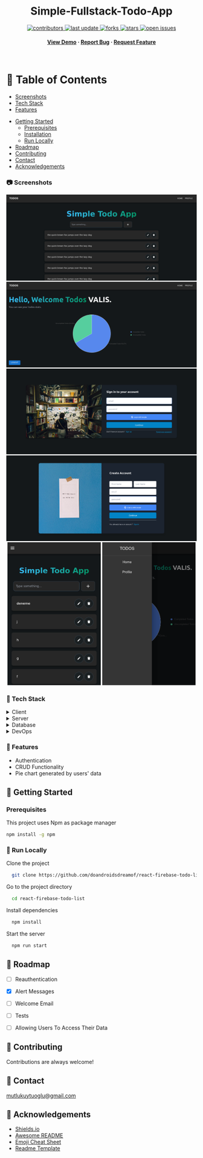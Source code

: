 <div align="center">

  <h1>Simple-Fullstack-Todo-App</h1>

<p>
  <a href="https://github.com/doandroidsdreamof/react-firebase-todo-list/graphs/contributors">
    <img src="https://img.shields.io/github/contributors/doandroidsdreamof/react-firebase-todo-list" alt="contributors" />
  </a>
  <a href="">
    <img src="https://img.shields.io/github/last-commit/doandroidsdreamof/react-firebase-todo-list" alt="last update" />
  </a>
  <a href="https://github.com/doandroidsdreamof/react-firebase-todo-list/network/members">
    <img src="https://img.shields.io/github/forks/doandroidsdreamof/react-firebase-todo-list" alt="forks" />
  </a>
  <a href="https://github.com/doandroidsdreamof/react-firebase-todo-list/stargazers">
    <img src="https://img.shields.io/github/stars/doandroidsdreamof/react-firebase-todo-list" alt="stars" />
  </a>
  <a href="https://github.com/doandroidsdreamof/react-firebase-todo-list/issues/">
    <img src="https://img.shields.io/github/issues/doandroidsdreamof/react-firebase-todo-list" alt="open issues" />
  </a>
</p>

<h4>
    <a href="https://github.com/react-firebase-todo-list/react-firebase-todo-list">View Demo</a>
  <span> · </span>
    <a href="https://github.com/react-firebase-todo-list/react-firebase-todo-list/issues">Report Bug</a>
  <span> · </span>
    <a href="https://github.com/react-firebase-todo-list/react-firebase-todo-list/issues">Request Feature</a>
  </h4>
</div>

<br />

# :notebook_with_decorative_cover: Table of Contents

  * [Screenshots](#camera-screenshots)
  * [Tech Stack](#space_invader-tech-stack)
  * [Features](#dart-features)
- [Getting Started](#toolbox-getting-started)
  * [Prerequisites](#bangbang-prerequisites)
  * [Installation](#gear-installation)
  * [Run Locally](#running-run-locally)
- [Roadmap](#compass-roadmap)
- [Contributing](#wave-contributing)
- [Contact](#handshake-contact)
- [Acknowledgements](#gem-acknowledgements)


<!-- Screenshots -->
### :camera: Screenshots

<div align="center">
  <img src="/screenshots/home-page.png" alt="home-page" />
</div>

<div align="center">
  <img src="/screenshots/profile-page.png" alt="profile-page" />
</div>
<div align="center">
  <img src="/screenshots/login2.png" alt="login" />
</div>
<div align="center">
  <img src="/screenshots/register2.png" alt="register" />
</div>
<div align="center">
  <img   width="49%" src="/screenshots/home-page-mobile2.png" alt="home-page-mobile" />    <img  width="49%" src="/screenshots/mobile-navbar.png" alt="mobile-navigation" />
</div>

<!-- TechStack -->
### :space_invader: Tech Stack

<details>
  <summary>Client</summary>
  <ul>
    <li>React</li>
    <li>Typescript</li>
    <li>TailwindCSS</li>
    <li>Material UI</li>
  </ul>
</details>

<details>
  <summary>Server</summary>
  <ul>
    <li>Firebase</li>
  </ul>
</details>

<details>
<summary>Database</summary>
  <ul>
    <li>Firebase Cloud Firestore</li>
  </ul>
</details>

<details>
<summary>DevOps</summary>
  <ul>
    <li>Github</li>
    <li>Git</li>
  </ul>
</details>

### :dart: Features

- Authentication
- CRUD Functionality
- Pie chart generated by users' data

## 	:toolbox: Getting Started

<!-- Prerequisites -->
### Prerequisites

This project uses Npm as package manager

```bash
npm install -g npm
```

<!-- Running Tests -->
### :running: Run Locally

Clone the project

```bash
  git clone https://github.com/doandroidsdreamof/react-firebase-todo-list.git

```

Go to the project directory

```bash
  cd react-firebase-todo-list
```

Install dependencies

```bash
  npm install
```

Start the server

```bash
  npm run start
```
## :compass: Roadmap

* [ ] Reauthentication
* [x] Alert Messages
* [ ] Welcome Email
* [ ] Tests
* [ ] Allowing Users To Access Their Data


<!-- Contributing -->
## :wave: Contributing

<a href="https://github.com/Louis3797/awesome-readme-template/graphs/contributors">
</a>


Contributions are always welcome!

## :handshake: Contact

mutlukuytuoglu@gmail.com



## :gem: Acknowledgements


 - [Shields.io](https://shields.io/)
 - [Awesome README](https://github.com/matiassingers/awesome-readme)
 - [Emoji Cheat Sheet](https://github.com/ikatyang/emoji-cheat-sheet/blob/master/README.md#travel--places)
 - [Readme Template](https://github.com/othneildrew/Best-README-Template)

